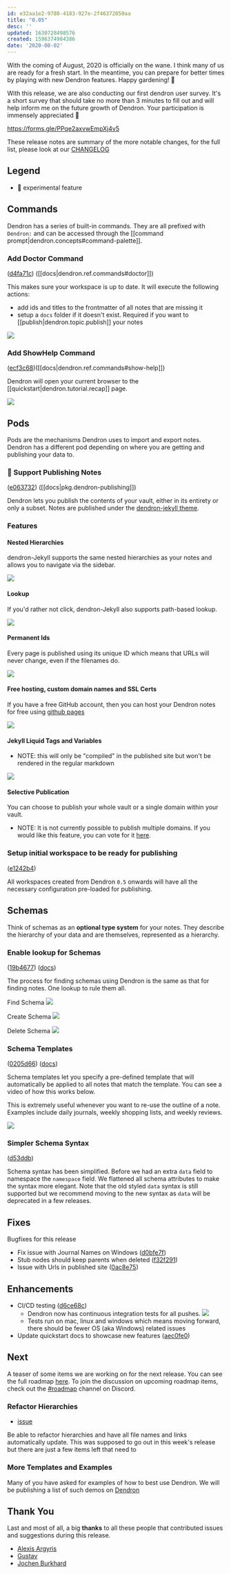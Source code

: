 ```yaml
---
id: e32aa1e2-9780-4183-927e-2f46372050aa
title: "0.05"
desc: ''
updated: 1630728498576
created: 1596374984386
date: '2020-08-02'
---
```

With the coming of August, 2020 is officially on the wane. I think many of us are ready for a fresh start. In the meantime, you can prepare for better times by playing with new Dendron features. Happy gardening! 🌱

With this release, we are also conducting our first dendron user survey. It's a short survey that should take no more than 3 minutes to fill out and will help inform me on the future growth of Dendron. Your participation is immensely appreciated 🙏

<https://forms.gle/PPqe2axvwEmpXj4v5>

These release notes are summary of the more notable changes, for the full list, please look at our [CHANGELOG](https://github.com/dendronhq/dendron/blob/master/CHANGELOG.md)

## Legend

- 🚧 experimental feature

## Commands

Dendron has a series of built-in commands. They are all prefixed with `Dendron:` and can be accessed through the [[command prompt|dendron.concepts#command-palette]].

### Add Doctor Command

([d4fa71c](https://github.com/dendronhq/dendron/commit/d4fa71cd839782587d47a3ba1b0f7e89742e7ffe)) ([[docs|dendron.ref.commands#doctor]])

This makes sure your workspace is up to date. It will execute the following actions:

- add ids and titles to the frontmatter of all notes that are missing it
- setup a `docs` folder if it doesn't exist. Required if you want to [[publish|dendron.topic.publish]] your notes

<a href="https://www.loom.com/share/bd045f708f8e474193de8e3de0dc820f"> 
<img style="" src="https://cdn.loom.com/sessions/thumbnails/bd045f708f8e474193de8e3de0dc820f-with-play.gif"> 
</a>

### Add ShowHelp Command

([ecf3c68](https://github.com/dendronhq/dendron/commit/ecf3c6822848834d9a00e373d1c59b6628e7f4df))([[docs|dendron.ref.commands#show-help]])

Dendron will open your current browser to the [[quickstart|dendron.tutorial.recap]] page. 

<a href="https://www.loom.com/share/b81ce02f30b84d79b92584f339184a00">
<img style="" src="https://cdn.loom.com/sessions/thumbnails/b81ce02f30b84d79b92584f339184a00-with-play.gif"> 
</a>

## Pods

Pods are the mechanisms Dendron uses to import and export notes. Dendron has a different pod depending on where you are getting and publishing your data to. 

### 🚧 Support Publishing Notes

([e063732](https://github.com/dendronhq/dendron/commit/e063732d1ff082dd8520a479926e7ceb1b0893ab)) ([[docs|pkg.dendron-publishing]])

Dendron lets you publish the contents of your vault, either in its entirety or only a subset. Notes are published under the [dendron-jekyll theme](https://github.com/dendronhq/dendron-jekyll). 

### Features

#### Nested Hierarchies

dendron-Jekyll supports the same nested hierarchies as your notes and allows you to navigate via the sidebar.

<img style="max-width: 720px;" src="https://foundation-prod-assetspublic53c57cce-8cpvgjldwysl.s3-us-west-2.amazonaws.com/assets/images/site-hierarchy.gif" />

#### Lookup

If you'd rather not click, dendron-Jekyll also supports path-based lookup.

<img style="max-width: 720px;" src="https://foundation-prod-assetspublic53c57cce-8cpvgjldwysl.s3-us-west-2.amazonaws.com/assets/images/site-lookup.gif" />

#### Permanent Ids

Every page is published using its unique ID which means that URLs will never change, even if the filenames do.

<img style="max-width: 720px;" src="https://foundation-prod-assetspublic53c57cce-8cpvgjldwysl.s3-us-west-2.amazonaws.com/assets/images/site-ids.jpg" />

#### Free hosting, custom domain names and SSL Certs

If you have a free GitHub account, then you can host your Dendron notes for free using [github pages](https://pages.github.com/) 

<img style="max-width: 720px;" src="https://foundation-prod-assetspublic53c57cce-8cpvgjldwysl.s3-us-west-2.amazonaws.com/assets/images/site-domain.jpg" />

#### Jekyll Liquid Tags and Variables

- NOTE: this will only be "compiled" in the published site but won't be rendered in the regular markdown 

<img style="max-width: 720px;" src="https://foundation-prod-assetspublic53c57cce-8cpvgjldwysl.s3-us-west-2.amazonaws.com/assets/images/site-liquid.gif" />

#### Selective Publication

You can choose to publish your whole vault or a single domain within your vault. 

- NOTE: It is not currently possible to publish multiple domains. If you would like this feature, you can vote for it [here](https://github.com/dendronhq/dendron/issues/64).

### Setup initial workspace to be ready for publishing

([e1242b4](https://github.com/dendronhq/dendron/commit/e1242b494cc91b3284053b54dccecc4e4686ab7d))

All workspaces created from Dendron `0.5` onwards will have all the necessary configuration pre-loaded for publishing. 

## Schemas

Think of schemas as an **optional type system** for your notes. They describe the hierarchy of your data and are themselves, represented as a hierarchy.

### Enable lookup for Schemas

([19b4677](https://github.com/dendronhq/dendron/commit/19b46770fe6a842831692563de96ff4a823df871)) ([docs](https://www.dendron.so/notes/a7c3a810-28c8-4b47-96a6-8156b1524af3.html#schemas))

The process for finding schemas using Dendron is the same as that for finding notes. One lookup to rule them all. 

Find Schema
![](https://foundation-prod-assetspublic53c57cce-8cpvgjldwysl.s3-us-west-2.amazonaws.com/assets/images/schema-lookup.gif)

Create Schema
![](https://foundation-prod-assetspublic53c57cce-8cpvgjldwysl.s3-us-west-2.amazonaws.com/assets/images/schema-create.gif)

Delete Schema
![](https://foundation-prod-assetspublic53c57cce-8cpvgjldwysl.s3-us-west-2.amazonaws.com/assets/images/schema-delete.gif)

### Schema Templates

([0205d66](https://github.com/dendronhq/dendron/commit/0205d66fc4538361322ffeabb3e532f0d541b775)) ([docs](https://www.dendron.so/notes/c5e5adde-5459-409b-b34d-a0d75cbb1052.html#schema-templates))

Schema templates let you specify a pre-defined template that will automatically be applied to all notes that match the template. You can see a video of how this works below.

This is extremely useful whenever you want to re-use the outline of a note. Examples include daily journals, weekly shopping lists, and weekly reviews.  

<a href="https://www.loom.com/share/481b7ab051394c1caa383383bd265755"> 
<img style="" src="https://cdn.loom.com/sessions/thumbnails/481b7ab051394c1caa383383bd265755-with-play.gif"> 
</a>

### Simpler Schema Syntax

([d53ddb](https://github.com/dendronhq/dendron/commit/d53ddb73bfacc3f769db88cfd4f482a706dcb6dd))

Schema syntax has been simplified. Before we had an extra `data` field to namespace the `namespace` field. We flattened all schema attributes to make the syntax more elegant. Note that the old styled `data` syntax is still supported but we recommend moving to the new syntax as `data` will be deprecated in a few releases.

## Fixes

Bugfixes for this release

- Fix issue with Journal Names on Windows ([d0bfe7f](https://github.com/dendronhq/dendron/commit/d0bfe7fb0288e8610fc4b177ee85697a8ebc3efe))
- Stub nodes should keep parents when deleted ([f32f291](https://github.com/dendronhq/dendron/commit/f32f291bc7a1ddd6c542483730e2db74b400dafa))
- Issue with Urls in published site ([0ac8e75](https://github.com/dendronhq/dendron/commit/0ac8e75c95a9c4760e12bb301fc5b66b011ef0fb))

## Enhancements

- CI/CD testing ([d6ce68c](https://github.com/dendronhq/dendron/commit/d6ce68c720d7e8c96d7f4bb6ab390c1bd52c5218))
  - Dendron now has continuous integration tests for all pushes. ![](https://travis-ci.com/dendronhq/dendron.svg?branch=master)
  - Tests run on mac, linux and windows which means moving forward, there should be fewer OS (aka Windows) related issues 
- Update quickstart docs to showcase new features ([aec0fe0](https://github.com/dendronhq/dendron/commit/aec0fe0939239d84f5b7ebd9ebae57a09bcdae43))

## Next

A teaser of some items we are working on for the next release. You can see the full roadmap [here](https://github.com/orgs/dendronhq/projects/1). To join the discussion on upcoming roadmap items, check out the  [#roadmap](https://discord.gg/HzkFcs) channel on Discord. 

### Refactor Hierarchies

- [issue](https://github.com/dendronhq/dendron/issues/39)

Be able to refactor hierarchies and have all file names and links automatically update. This was supposed to go out in this week's release but there are just a few items left that need to 

### More Templates and Examples

Many of you have asked for examples of how to best use Dendron. We will be publishing a list of such demos on [Dendron](https://dendron.so)

## Thank You

Last and most of all, a big **thanks** to all these people that contributed issues and suggestions during this release.

- [Alexis Argyris](https://github.com/alexisargyris)
- [Gustav](https://github.com/Whil-)
- [Jochen Burkhard](https://github.com/herop)

